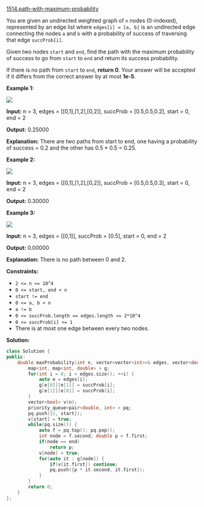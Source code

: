 [1514.path-with-maximum-probability](https://leetcode.com/problems/path-with-maximum-probability/)  

You are given an undirected weighted graph of `n` nodes (0-indexed), represented by an edge list where `edges[i] = [a, b]` is an undirected edge connecting the nodes `a` and `b` with a probability of success of traversing that edge `succProb[i]`.

Given two nodes `start` and `end`, find the path with the maximum probability of success to go from `start` to `end` and return its success probability.

If there is no path from `start` to `end`, **return 0**. Your answer will be accepted if it differs from the correct answer by at most **1e-5**.

**Example 1:**

**![](https://assets.leetcode.com/uploads/2019/09/20/1558_ex1.png)**

  
**Input:** n = 3, edges = \[\[0,1\],\[1,2\],\[0,2\]\], succProb = \[0.5,0.5,0.2\], start = 0, end = 2
  
**Output:** 0.25000
  
**Explanation:** There are two paths from start to end, one having a probability of success = 0.2 and the other has 0.5 \* 0.5 = 0.25.
  

**Example 2:**

**![](https://assets.leetcode.com/uploads/2019/09/20/1558_ex2.png)**

  
**Input:** n = 3, edges = \[\[0,1\],\[1,2\],\[0,2\]\], succProb = \[0.5,0.5,0.3\], start = 0, end = 2
  
**Output:** 0.30000
  

**Example 3:**

**![](https://assets.leetcode.com/uploads/2019/09/20/1558_ex3.png)**

  
**Input:** n = 3, edges = \[\[0,1\]\], succProb = \[0.5\], start = 0, end = 2
  
**Output:** 0.00000
  
**Explanation:** There is no path between 0 and 2.
  

**Constraints:**

*   `2 <= n <= 10^4`
*   `0 <= start, end < n`
*   `start != end`
*   `0 <= a, b < n`
*   `a != b`
*   `0 <= succProb.length == edges.length <= 2*10^4`
*   `0 <= succProb[i] <= 1`
*   There is at most one edge between every two nodes.  



**Solution:**  

```cpp
class Solution {
public:
    double maxProbability(int n, vector<vector<int>>& edges, vector<double>& succProb, int start, int end) {
        map<int, map<int, double> > g;
        for(int i = 0; i < edges.size(); ++i) {
            auto e = edges[i];
            g[e[0]][e[1]] = succProb[i];
            g[e[1]][e[0]] = succProb[i];
        }
        vector<bool> v(n);
        priority_queue<pair<double, int> > pq;
        pq.push({1, start});
        v[start] = true;
        while(pq.size()) {
            auto f = pq.top(); pq.pop();
            int node = f.second; double p = f.first;
            if(node == end)
                return p;
            v[node] = true;
            for(auto it : g[node]) {
                if(v[it.first]) continue;
                pq.push({p * it.second, it.first});
            }
        }
        return 0;
    }
};
```
      